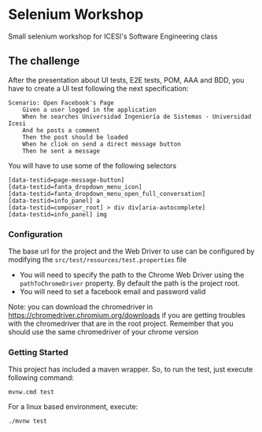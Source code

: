 # Selenium Workshop

Small selenium workshop for ICESI's Software Engineering class  

## The challenge  

After the presentation about UI tests, E2E tests, POM, AAA and BDD, you have to create a UI test following the next specification:  

    Scenario: Open Facebook's Page
        Given a user logged in the application
        When he searches Universidad Ingeniería de Sistemas - Universidad Icesi
        And he posts a comment
        Then the post should be loaded
        When he cliok on send a direct message button
        Then he sent a message

You will have to use some of the following selectors  

    [data-testid=page-message-button]
    [data-testid=fanta_dropdown_menu_icon]
    [data-testid=fanta_dropdown_menu_open_full_conversation]
    [data-testid=info_panel] a
    [data-testid=composer_root] > div div[aria-autocomplete]
    [data-testid=info_panel] img

### Configuration

The base url for the project and the Web Driver to use can be configured by modifying the `src/test/resources/test.properties` file

* You will need to specify the path to the Chrome Web Driver using the `pathToChromeDriver` property. By default the path is the project root.
* You will need to set a facebook email and password valid

Note: you can download the chromedriver in https://chromedriver.chromium.org/downloads if you are getting troubles with the chromedriver that are in the root project. Remember that you should use the same chromedriver of your chrome version

### Getting Started
This project has included a maven wrapper. So, to run the test, just execute following command:

    mvnw.cmd test

For a linux based environment, execute:

    ./mvnw test